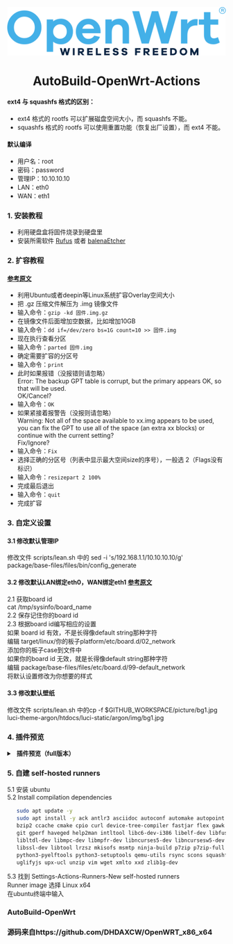 <div align="center">
<img width="768" src="https://github.com/KPI0/AutoBuild-OpenWrt/blob/main/picture/OpenWrt.png"/>
<h1>AutoBuild-OpenWrt-Actions</h1>
</div>

#### ext4 与 squashfs 格式的区别：
- ext4 格式的 rootfs 可以扩展磁盘空间大小，而 squashfs 不能。
- squashfs 格式的 rootfs 可以使用重置功能（恢复出厂设置），而 ext4 不能。

#### 默认编译
- 用户名：root
- 密码：password
- 管理IP：10.10.10.10
- LAN：eth0
- WAN：eth1

### 1. 安装教程
- 利用硬盘盒将固件烧录到硬盘里
- 安装所需软件 [Rufus](https://rufus.ie/zh/) 或者 [balenaEtcher](https://etcher.balena.io/)

### 2. 扩容教程
#### [参考原文](https://blog.csdn.net/zengd0/article/details/124934933)
- 利用Ubuntu或者deepin等Linux系统扩容Overlay空间大小
- 把 .gz 压缩文件解压为 .img 镜像文件
- 输入命令：```gzip -kd 固件.img.gz```
- 在镜像文件后面增加空数据，比如增加10GB
- 输入命令：```dd if=/dev/zero bs=1G count=10 >> 固件.img```
- 现在执行查看分区
- 输入命令：```parted 固件.img```
- 确定需要扩容的分区号
- 输入命令：```print```
- 此时如果报错（没报错则请忽略）</br>
Error: The backup GPT table is corrupt, but the primary appears OK, so that will be used.</br>
OK/Cancel?  
- 输入命令：```OK```
- 如果紧接着报警告（没报则请忽略）</br>
Warning: Not all of the space available to xx.img appears to be used, you
can fix the GPT to use all of the space (an extra xx blocks) or continue with the current setting?</br>
Fix/Ignore?  
- 输入命令：```Fix```
- 选择正确的分区号（列表中显示最大空间size的序号），一般选 2（Flags没有标识）
- 输入命令：```resizepart 2 100%```
- 完成最后退出
- 输入命令：```quit```
- 完成扩容

### 3. 自定义设置
#### 3.1 修改默认管理IP
修改文件 scripts/lean.sh 中的 sed -i 's/192.168.1.1/10.10.10.10/g' package/base-files/files/bin/config_generate
#### 3.2 修改默认LAN绑定eth0，WAN绑定eth1 [参考原文](https://github.com/coolsnowwolf/lede/issues/11506)</br>
2.1 获取board id</br>
cat /tmp/sysinfo/board_name</br>
2.2 保存记住你的board id</br>
2.3 根据board id编写相应的设置</br>
如果 board id 有效，不是长得像default string那种字符</br>
编辑 target/linux/你的板子platform/etc/board.d/02_network</br>
添加你的板子case到文件中</br>
如果你的board id 无效，就是长得像default string那种字符</br>
编辑 package/base-files/files/etc/board.d/99-default_network</br>
将默认设置修改为你想要的样式</br>
#### 3.3 修改默认壁纸
修改文件 scripts/lean.sh 中的cp -f $GITHUB_WORKSPACE/picture/bg1.jpg luci-theme-argon/htdocs/luci-static/argon/img/bg1.jpg

### 4. 插件预览
<details>
<summary><b>&nbsp; 插件预览（full版本）</b></summary>
<br/>
<details>
<summary><b>├── 状态</b></summary>
　├── 概况<br/>
　├── 防火墙<br/>
　├── 路由表<br/>
　├── 系统日志<br/>
　├── 内核日志<br/>
　├── 系统进程<br/>
　├── 实时信息<br/>
　├── 实时监控<br/>
　├── WireGuard状态<br/>
　└── 负载均衡
</details>
<details>
<summary><b>├── 系统</b></summary>
　├── Web管理<br/>
　├── 系统<br/>
　├── 管理权<br/>
　├── 软件包<br/>
　├── TTYD 终端<br/>
　├── 启动项<br/>
　├── 计划任务<br/>
　├── 挂载点<br/>
　├── 磁盘管理<br/>
　├── 备份/升级<br/>
　├── 自定义命令<br/>
　├── 定时重启<br/>
　├── 文件传输<br/>
　├── 重启<br/>
　├── Argon 主题设置<br/>
　└── 关机
</details>
<details>
<summary><b>├── 服务</b></summary>
　├── PassWall 2<br/>
　├── PassWall<br/>
　├── AdGuard Home<br/>
　├── ShadowSocksR Plus+<br/>
　├── 阿里云盘 WebDAV<br/>
　├── 应用过滤<br/>
　├── MosDNS<br/>
　├── 上网时间控制<br/>
　├── 全能推送<br/>
　├── OpenClash<br/>
　├── 动态 DNS<br/>
　├── QoS Nftables 版<br/>
　├── WiFi 计划<br/>
　├── SmartDNS<br/>
　├── 迅雷快鸟<br/>
　├── 网络唤醒<br/>
　├── Frps<br/>
　├── UU游戏加速器<br/>
　├── Tinyproxy<br/>
　├── UPnP<br/>
　├── Shairplay<br/>
　├── Frp 内网穿透<br/>
　├── KMS 服务器<br/>
　├── AirPlay 2 音频接收器<br/>
　├── udpxy<br/>
　├── Nps 内网穿透<br/>
　├── HAProxy<br/>
　└── MWAN3 分流助手
</details>
<details>
<summary><b>├── 网络存储</b></summary>
　├── 文件助手<br/>
　├── 文件浏览器<br/>
　├── NFS 管理<br/>
　├── Alist 文件列表<br/>
　├── qBittorrent<br/>
　├── PS3 NET 服务器<br/>
　├── USB 打印服务器<br/>
　├── 硬盘休眠<br/>
　├── miniDLNA<br/>
　├── FTP 服务器<br/>
　├── MJPG-streamer<br/>
　├── 网络共享<br/>
　├── 挂载 SMB 网络共享文件夹<br/>
　├── PCHiFi 数字转盘遥控<br/>
　├── Aria2 配置<br/>
　├── Transmission<br/>
　└── Rclone
</details>
<details>
<summary><b>├── VPN</b></summary>
　├── SSR MuDB 服务器<br/>
　├── IPSec VPN 服务器<br/>
　├── SoftEther VPN 服务器<br/>
　├── PPTP VPN 服务器<br/>
　├── OpenVPN 服务器<br/>
　└── ZeroTier
</details>
<details>
<summary><b>├── 网络</b></summary>
　├── 接口<br/>
　├── 无线<br/>
　├── 访客网络<br/>
　├── DHCP/DNS<br/>
　├── 主机名<br/>
　├── IP/MAC 绑定<br/>
　├── 静态路由<br/>
　├── 诊断<br/>
　├── 防火墙<br/>
　├── PCI移动网络拨号服务<br/>
　├── USB移动网络拨号服务<br/>
　├── Socat<br/>
　├── SQM QoS<br/>
　├── 网速控制<br/>
　├── Turbo ACC 网络加速<br/>
　├── 多线多拨<br/>
　└── 负载均衡
</details>
<details>
<summary><b>├── 带宽监控</b></summary>
　├── 显示<br/>
　├── 配置<br/>
　├── 备份<br/>
　└── 实时流量监测
</details>
　└── <b>退出</b>
</details>

### 5. 自建 self-hosted runners
5.1 安装 ubuntu</br>
5.2 Install compilation dependencies</br>
```bash
   sudo apt update -y
   sudo apt install -y ack antlr3 asciidoc autoconf automake autopoint binutils bison build-essential \
   bzip2 ccache cmake cpio curl device-tree-compiler fastjar flex gawk gettext gcc-multilib g++-multilib \
   git gperf haveged help2man intltool libc6-dev-i386 libelf-dev libfuse-dev libglib2.0-dev libgmp3-dev \
   libltdl-dev libmpc-dev libmpfr-dev libncurses5-dev libncursesw5-dev libpython3-dev libreadline-dev \
   libssl-dev libtool lrzsz mkisofs msmtp ninja-build p7zip p7zip-full patch pkgconf python2.7 python3 \
   python3-pyelftools python3-setuptools qemu-utils rsync scons squashfs-tools subversion swig texinfo \
   uglifyjs upx-ucl unzip vim wget xmlto xxd zlib1g-dev
   ```
5.3 找到 Settings-Actions-Runners-New self-hosted runners</br>
Runner image 选择 Linux x64</br>
在ubuntu终端中输入

### AutoBuild-OpenWrt
### 源码来自https://github.com/DHDAXCW/OpenWRT_x86_x64
